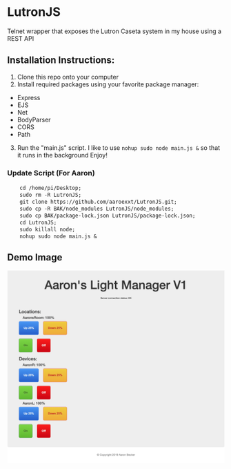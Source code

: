 # LutronJS
 Telnet wrapper that exposes the Lutron Caseta system in my house using a REST API

## Installation Instructions:
1) Clone this repo onto your computer
2) Install required packages using your favorite package manager:
 - Express
 - EJS
 - Net
 - BodyParser
 - CORS
 - Path
3) Run the "main.js" script. I like to use ```nohup sudo node main.js &``` so that it runs in the background
Enjoy!

### Update Script (For Aaron)
```
	cd /home/pi/Desktop;
	sudo rm -R LutronJS;
	git clone https://github.com/aaroexxt/LutronJS.git;
	sudo cp -R BAK/node_modules LutronJS/node_modules;
	sudo cp BAK/package-lock.json LutronJS/package-lock.json;
	cd LutronJS;
	sudo killall node;
	nohup sudo node main.js &
```

## Demo Image
![DemoImage](/images/demo.png)
